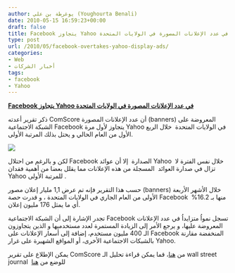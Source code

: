 ```yaml
---
author: يوغرطة بن علي (Youghourta Benali)
date: 2010-05-15 16:59:23+00:00
draft: false
title: Facebook يتجاوز Yahoo في عدد الإعلانات المصورة في الولايات المتحدة
type: post
url: /2010/05/facebook-overtakes-yahoo-display-ads/
categories:
- Web
- أخبار الشركات
tags:
- facebook
- Yahoo
---
```


[**Facebook يتجاوز Yahoo في عدد الإعلانات المصورة في الولايات المتحدة**](https://www.it-scoop.com/2010/05/Facebook-overtakes-Yahoo-display-Ads)


ذكر تقرير أعدته ComScore أن عدد الإعلانات المصورة (banners) المعروضة على الشبكة الاجتماعية Facebook يتجاوز لأول مرة Yahoo في الولايات المتحدة  خلال الربع الأول من العام الحالي و يحتل بذلك المرتبة الأولى.

[![](https://www.it-scoop.com/wp-content/uploads/2010/05/comscorenumbers_610x330.png)
](https://www.it-scoop.com/2010/05/Facebook-overtakes-Yahoo-display-Ads)

لكن و بالرغم من احتلال Facebook الصدارة  إلا أن عوائد Yahoo  خلال نفس الفترة لا تزال في صدارة العوائد  المسجلة من هذه الإعلانات مما يقلل بعضا من أهمية فقدان Yahoo للمرتبة الأولى .

حسب هذا التقرير فإنه تم عرض 1,1 مليار إعلان مصور (banners) خلال الأشهر الأربعة الأولى من العام الجاري في الولايات المتحدة ، و قدرت حصة Facebook  منها بـ 16.2% أي ما يمثل 176 مليون إعلان.

تجدر الإشارة إلى أن الشبكة الاجتماعية Facebook تسجل نمواُ متزايداُ في عدد الإعلانات المعروضة عليها، و يرجع الأمر إلى الزيادة المستمرة لعدد مستخدميها و الذين يتجاوزون الـ 400 مليون مستخدم، إضافة إلى أسعار الإعلانات على Facebook المنخفضة مقارنة بالشبكات الاجتماعية الأخرى، أو المواقع الشهيرة على غرار Yahoo.

يمكن الإطلاع على تقرير ComScore من [هنا](http://www.comscore.com/Press_Events/Press_Releases/2010/5/Americans_Received_1_Trillion_Display_Ads_in_Q1_2010_as_Online_Advertising_Market_Rebounds_from_2009_Recession)، قما يمكن قراءة تحليل الـ wall street journal  للوضع من [هنا](http://online.wsj.com/article/SB10001424052748704250104575238661210740510.html)
